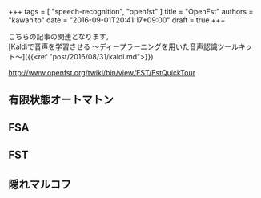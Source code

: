 +++
tags = [
  "speech-recognition",
  "openfst"
]
title = "OpenFst"
authors = "kawahito"
date = "2016-09-01T20:41:17+09:00"
draft = true
+++

こちらの記事の関連となります。  
[Kaldiで音声を学習させる 〜ディープラーニングを用いた音声認識ツールキット〜]({{<ref "post/2016/08/31/kaldi.md">}})



http://www.openfst.org/twiki/bin/view/FST/FstQuickTour

## 有限状態オートマトン


## FSA

## FST

## 隠れマルコフ
